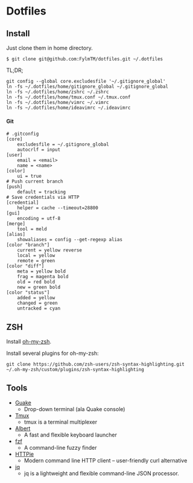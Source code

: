 # Dotfiles

## Install
Just clone them in home directory.

```
$ git clone git@github.com:FylmTM/dotfiles.git ~/.dotfiles
```

TL;DR;

```
git config --global core.excludesfile '~/.gitignore_global'
ln -fs ~/.dotfiles/home/gitignore_global ~/.gitignore_global
ln -fs ~/.dotfiles/home/zshrc ~/.zshrc
ln -fs ~/.dotfiles/home/tmux.conf ~/.tmux.conf
ln -fs ~/.dotfiles/home/vimrc ~/.vimrc
ln -fs ~/.dotfiles/home/ideavimrc ~/.ideavimrc
```

#### Git

```
# .gitconfig
[core]
    excludesfile = ~/.gitignore_global
    autocrlf = input
[user]
    email = <email>
    name = <name>
[color]
    ui = true
# Push current branch
[push]
    default = tracking
# Save credentials via HTTP
[credential]
    helper = cache --timeout=28800
[gui]
    encoding = utf-8
[merge]
    tool = meld
[alias]
    showaliases = config --get-regexp alias
[color "branch"]
    current = yellow reverse
    local = yellow
    remote = green
[color "diff"]
    meta = yellow bold
    frag = magenta bold
    old = red bold
    new = green bold
[color "status"]
    added = yellow
    changed = green
    untracked = cyan
```

## ZSH

Install [oh-my-zsh](https://github.com/robbyrussell/oh-my-zsh). 

Install several plugins for oh-my-zsh:
```shell
git clone https://github.com/zsh-users/zsh-syntax-highlighting.git ~/.oh-my-zsh/custom/plugins/zsh-syntax-highlighting
```

## Tools

* [Guake](https://github.com/Guake/guake)
  * Drop-down terminal (ala Quake console)
* [Tmux](https://github.com/tmux/tmux/wiki)
  * tmux is a terminal multiplexer
* [Albert](https://github.com/albertlauncher/albert)
  * A fast and flexible keyboard launcher
* [fzf](https://github.com/junegunn/fzf)
  * A command-line fuzzy finder
* [HTTPie](https://github.com/jakubroztocil/httpie)
  * Modern command line HTTP client – user-friendly curl alternative
* [jq](https://github.com/stedolan/jq)
  * jq is a lightweight and flexible command-line JSON processor.

